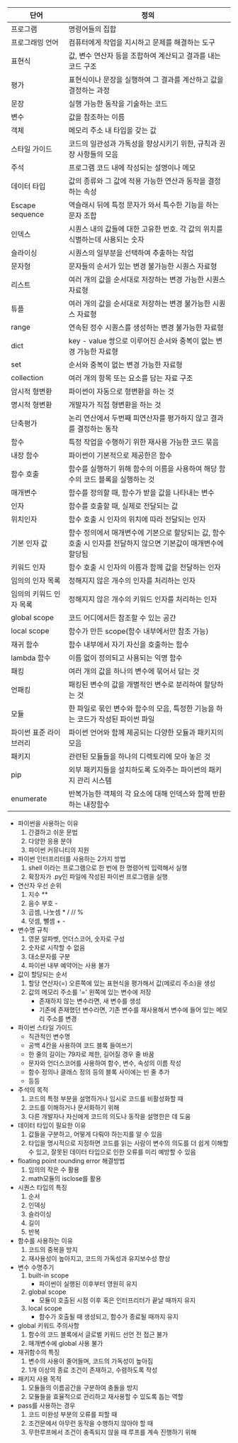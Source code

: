 |단어|정의|
|---|---|
|프로그램|명령어들의 집합|
|프로그래밍 언어|컴퓨터에게 작업을 지시하고 문제를 해결하는 도구|
|표현식|값, 변수 연산자 등을 조합하여 계산되고 결과를 내는 코드 구조|
|평가|표현식이나 문장을 실행하여 그 결과를 계산하고 값을 결정하는 과정|
|문장|실행 가능한 동작을 기술하는 코드|
|변수|값을 참조하는 이름|
|객체|메모리 주소 내 타입을 갖는 값|
|스타일 가이드|코드의 일관성과 가독성을 향상시키기 위한, 규칙과 권장 사항들의 모음|
|주석|프로그램 코드 내에 작성되는 설명이나 메모|
|데이터 타입|값의 종류와 그 값에 적용 가능한 연산과 동작을 결정하는 속성|
|Escape sequence|역슬래시 뒤에 특정 문자가 와서 특수한 기능을 하는 문자 조합|
|인덱스|시퀀스 내의 값들에 대한 고유한 번호. 각 값의 위치를 식별하는데 사용되는 숫자|
|슬라이싱|시퀀스의 일부분을 선택하여 추출하는 작업|
|문자형|문자들의 순서가 있는 변경 불가능한 시퀀스 자료형|
|리스트|여러 개의 값을 순서대로 저장하는 변경 가능한 시퀀스 자료형|
|튜플|여러 개의 값을 순서대로 저장하는 변경 불가능한 시퀀스 자료형|
|range|연속된 정수 시퀀스를 생성하는 변경 불가능한 자료형|
|dict|key - value 쌍으로 이루어진 순서와 중복이 없는 변경 가능한 자료형|
|set|순서와 중복이 없는 변경 가능한 자료형|
|collection|여러 개의 항목 또는 요소를 담는 자료 구조|
|암시적 형변환|파이썬이 자동으로 형변환을 하는 것|
|명시적 형변환|개발자가 직접 형변환을 하는 것|
|단축평가|논리 연산에서 두번째 피연산자를 평가하지 않고 결과를 결정하는 동작|
|함수|특정 작업을 수행하기 위한 재사용 가능한 코드 묶음|
|내장 함수|파이썬이 기본적으로 제공한은 함수|
|함수 호출|함수를 실행하기 위해 함수의 이름을 사용하여 해당 함수의 코드 블록을 실행하는 것|
|매개변수|함수를 정의할 때, 함수가 받을 값을 나타내는 변수|
|인자|함수를 호출할 때, 실제로 전달되는 값|
|위치인자|함수 호출 시 인자의 위치에 따라 전달되는 인자|
|기본 인자 값|함수 정의에서 매개변수에 기본으로 할당되는 값, 함수 호출 시 인자를 전달하지 않으면 기본값이 매개변수에 할당됨|
|키워드 인자|함수 호출 시 인자의 이름과 함께 값을 전달하는 인자|
|임의의 인자 목록|정해지지 않은 개수의 인자를 처리하는 인자|
|임의의 키워드 인자 목록|정해지지 않은 개수의 키워드 인자를 처리하는 인자|
|global scope|코드 어디에서든 참조할 수 있는 공간|
|local scope|함수가 만든 scope(함수 내부에서만 참조 가능)|
|재귀 함수|함수 내부에서 자기 자신을 호출하는 함수|
|lambda 함수|이름 없이 정의되고 사용되는 익명 함수|
|패킹|여러 개의 값을 하나의 변수에 묶어서 담는 것|
|언패킹|패킹된 변수의 값을 개별적인 변수로 분리하여 할당하는 것|
|모듈|한 파일로 묶인 변수와 함수의 모음, 특정한 기능을 하는 코드가 작성된 파이썬 파일|
|파이썬 표준 라이브러리|파이썬 언어와 함께 제공되는 다양한 모듈과 패키지의 모음|
|패키지|관련된 모듈들을 하나의 디렉토리에 모아 놓은 것|
|pip|외부 패키지들을 설치하도록 도와주는 파이썬의 패키지 관리 시스템|
|enumerate|반복가능한 객체의 각 요소에 대해 인덱스와 함께 반환하는 내장함수|

* 파이썬을 사용하는 이유
    1. 간결하고 쉬운 문법
    2. 다양한 응용 분야
    3. 파이썬 커뮤니티의 지원
* 파이썬 인터프리터를 사용하는 2가지 방법
    1. shell 이라는 프로그램으로 한 번에 한 명령어씩 입력해서 실행
    2. 확장자가 .py인 파일에 작성된 파이썬 프로그램을 실행
* 연산자 우선 순위
    1. 지수 **
    2. 음수 부호 -
    3. 곱셈, 나눗셈 * / // %
    4. 덧셈, 뺄셈 + -
* 변수명 규칙
    1. 영문 알파벳, 언더스코어, 숫자로 구성
    2. 숫자로 시작할 수 없음
    3. 대소문자를 구분
    4. 파이썬 내부 예약어는 사용 불가
* 값이 할당되는 순서
    1. 할당 연산자(=) 오른쪽에 있는 표현식을 평가해서 값(메로리 주소)을 생성
    2. 값의 메모리 주소를 '=' 왼쪽에 있는 변수에 저장
        * 존재하지 않는 변수라면, 새 변수를 생성
        * 기존에 존재했던 변수라면, 기존 변수를 재사용해서 변수에 들어 있는 메모리 주소를 변경
* 파이썬 스타일 가이드
    * 직관적인 변수명
    * 공백 4칸을 사용하여 코드 블록 들여쓰기
    * 한 줄의 길이는 79자로 제한, 길어질 경우 줄 바꿈
    * 문자와 언더스코어를 사용하여 함수, 변수, 속성의 이름 작성
    * 함수 정의나 클래스 정의 등의 블록 사이에는 빈 줄 추가
    * 등등
* 주석의 목적
    1. 코드의 특정 부분을 설명하거나 임시로 코드를 비활성화할 때
    2. 코드를 이해하거나 문서화하기 위해
    3. 다른 개발자나 자신에게 코드의 의도나 동작을 설명한은 데 도움
* 데이터 타입이 필요한 이유
    1. 값들을 구분하고, 어떻게 다뤄야 하는지를 알 수 있음
    2. 타입을 명시적으로 지정하면 코드를 읽는 사람이 변수의 의도를 더 쉽게 이해할 수 있고, 잘못된 데이터 타입으로 인한 오류를 미리 예방할 수 있음
* floating point rounding error 해결방법
    1. 임의의 작은 수 활용
    2. math모듈의 isclose를 활용
* 시퀀스 타입의 특징
    1. 순서
    2. 인덱싱
    3. 슬라이싱
    4. 길이
    5. 반복
* 함수를 사용하는 이유
    1. 코드의 중복을 방지
    2. 재사용성이 높아지고, 코드의 가독성과 유지보수성 향상
* 변수 수명주기
    1. built-in scope
        * 파이썬이 실행된 이후부터 영원히 유지
    2. global scope
        * 모듈이 호출된 시점 이후 혹은 인터프리터가 끝날 때까지 유지
    3. local scope
        * 함수가 호출될 때 생성되고, 함수가 종료될 때까지 유지
* global 키워드 주의사항
    1. 함수의 코드 블록에서 글로벌 키워드 선언 전 접근 불가
    2. 매개변수에 global 사용 불가
* 재귀함수의 특징
    1. 변수의 사용이 줄어들며, 코드의 가독성이 높아짐
    2. 1개 이상의 종료 조건이 존재하고, 수렴하도록 작성
* 패키지 사용 목적
    1. 모듈들의 이름공간을 구분하여 충돌을 방지
    2. 모듈들을 효율적으로 관리하고 재사용할 수 있도록 돕는 역할
* pass를 사용하는 경우
    1. 코드 미완성 부분의 오류를 피할 때
    2. 조건문에서 아무런 동작을 수행하지 않아야 할 때
    3. 무한루프에서 조건이 충족되지 않을 때 루프를 계속 진행하기 위해